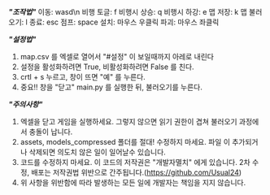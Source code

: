 ***"조작법"***
이동: wasd\n
비행 토글: f
비행시 상승: q
비행시 하강: e
맵 저장: k
맵 불러오기: l
종료: esc
점프: space
설치: 마우스 우클릭
파괴: 마우스 좌클릭

***"설정법"***
1. map.csv 를 엑셀로 열어서 "#설정" 이 보일때까지 아레로 내린다
2. 설정을 활성화하려면 True, 비활성화하려면 False 를 친다.
3. crtl + s 누르고, 창이 뜨면 "예" 를 누른다.
4. 중요!! 창을 "닫고" main.py 를 실행한 뒤, 불러오기를 누른다.


***"주의사항"***
1. 엑셀을 닫고 게임을 실행하세요. 그렇지 않으면 읽기 권한이 겹쳐 불러오기 과정에서 충돌이 납니다.
2. assets, models_compressed 폴더를 절대! 수정하지 마세요. 파일 이 추가되거나 삭제되면 의도치 않은 일이 일어날수 있습니다.
3. 코드를 수정하지 마세요. 이 코드의 저작권은 "개발자멸치" 에게 있습니다. 2차 수정, 배포는 저작권법 위반으로 간주됩니다.(https://github.com/Usual24)
4. 위 사항을 위반함에 따라 발생하는 모든 일에 개발자는 책임을 지지 않습니다.
